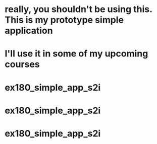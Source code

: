 # really, you shouldn't be using this. This is my prototype simple application
# I'll use it in some of my upcoming courses
# ex180_simple_app_s2i
# ex180_simple_app_s2i
# ex180_simple_app_s2i

